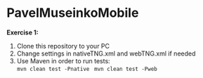 # PavelMuseinkoMobile
**Exercise 1:**
1. Clone this repository to your PC
2. Change settings in nativeTNG.xml and webTNG.xml if needed
3. Use Maven in order to run tests:  
`mvn clean test -Pnative `
`mvn clean test -Pweb`